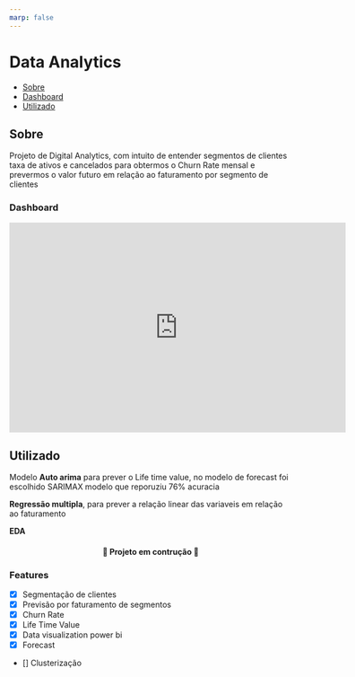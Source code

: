 ```yaml
---
marp: false
---
```


# Data Analytics

* [Sobre](#Sobre)
* [Dashboard](#Dashboard)
* [Utilizado](#Utilizado)


## Sobre

<p>Projeto de Digital Analytics, com intuito de entender segmentos de clientes taxa de ativos e cancelados para obtermos o Churn Rate mensal e prevermos o valor futuro em relação ao faturamento por segmento de clientes </p>


### Dashboard

<iframe title="apresentacao - Página 1" width="600" height="373.5" src="https://app.powerbi.com/view?r=eyJrIjoiYmMzNzZmMTAtOWY1NS00ZGE4LTg4OGQtZjU3MDY2MjgwZTM3IiwidCI6IjExZGJiZmUyLTg5YjgtNDU0OS1iZTEwLWNlYzM2NGU1OTU1MSIsImMiOjR9" frameborder="0" allowFullScreen="true"></iframe>

## Utilizado 
<p>Modelo <b>Auto arima</b> para prever o Life time value, no modelo de forecast foi escolhido SARIMAX modelo que reporuziu 76% acuracia</p>
<p><b>Regressão multipla</b>, para prever a relação linear das variaveis em relação ao faturamento</p>
<p><b>EDA</b></p>


<h4 align="center">
   🚀 Projeto em contrução 🚀
</h4>

### Features
- [x] Segmentação de clientes
- [x] Previsão por faturamento de segmentos
- [x] Churn Rate
- [x] Life Time Value
- [x] Data visualization power bi
- [x] Forecast
- []  Clusterização
